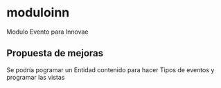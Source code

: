 # moduloinn
Modulo Evento para Innovae

## Propuesta de mejoras
Se podría pogramar un Entidad contenido para hacer Tipos de eventos y programar las vistas
